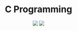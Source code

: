 <h1 align="center"><strong>C Programming</strong></h1>

<p align="center">
  <img src="https://em-content.zobj.net/thumbs/120/google/350/man-technologist_1f468-200d-1f4bb.png">
  <img src="https://github.com/salimizel/alx-low_level_programming/blob/master/unnamed.png">
</p>
</h1>
